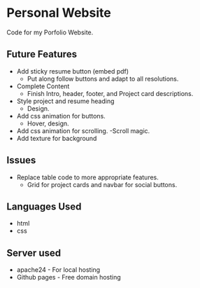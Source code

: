 # Personal Website

Code for my Porfolio Website.

## Future Features

* Add sticky resume button (embed pdf)
    - Put along follow buttons and adapt to all resolutions. 
* Complete Content
    - Finish Intro, header, footer, and Project card descriptions.
* Style project and resume heading
    - Design.
* Add css animation for buttons.
    - Hover, design.
* Add css animation for scrolling.
    -Scroll magic.
* Add texture for background


## Issues

* Replace table code to more appropriate features. 
    - Grid for project cards and navbar for social buttons.

## Languages Used

* html
* css

## Server used

* apache24 - For local hosting
* Github pages - Free domain hosting
